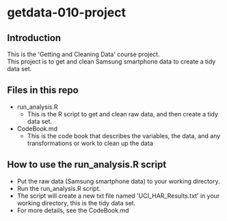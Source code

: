 # getdata-010-project
## Introduction
This is the 'Getting and Cleaning Data' course project. <br>
This project is to get and clean Samsung smartphone data to create a tidy data set.
## Files in this repo
* run_analysis.R
  * This is the R script to get and clean raw data, and then create a tidy data set.
* CodeBook.md
  * This is the code book that describes the variables, the data, and any transformations or work to clean up the data
## How to use the run_analysis.R script
* Put the raw data (Samsung smartphone data) to your working directory.
* Run the run_analysis.R script.
* The script will create a new txt file named 'UCI_HAR_Results.txt' in your working directory, this is the tidy data set.
* For more details, see the CodeBook.md


